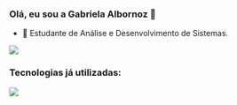 ### Olá, eu sou a Gabriela Albornoz 👋




- 🔭 Estudante de Análise e Desenvolvimento de Sistemas.



<a href="https://github.com/gabiduartte/github-readme-stats">
  <img align="center" src="https://github-readme-stats.vercel.app/api?username=gabiduartte&show_icons=true&theme=synthwave" />
</a>

### Tecnologias já utilizadas:

<a href="https://github.com/gabiduartte/convoychat">
  <img align="center" src="https://github-readme-stats.vercel.app/api/top-langs/?username=gabiduartte&layout=compact" https://github.com/gabiduartte/github-readme-stats />
</a>
 

